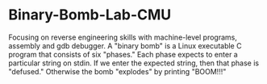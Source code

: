 # Binary-Bomb-Lab-CMU
Focusing on reverse engineering skills with machine-level programs, assembly and gdb debugger. A "binary bomb" is a Linux executable C program that consists of six "phases." Each phase expects to enter a particular string on stdin. If we enter the expected string, then that phase is "defused."  Otherwise the bomb "explodes" by printing "BOOM!!!"
